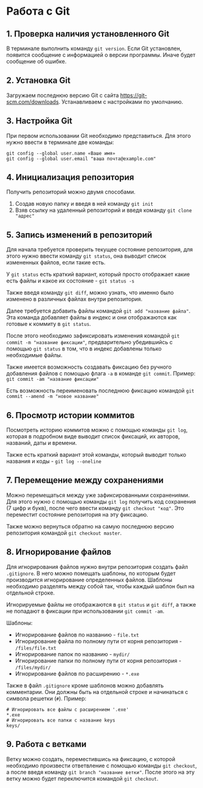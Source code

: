 # Работа с Git
## 1. Проверка наличия установленного Git
В терминале выполнить команду `git version`.
Если Git установлен, появится сообщение с информацией о версии программы. Иначе будет сообщение об ошибке.

## 2. Установка Git
Загружаем последнюю версию Git с сайта https://git-scm.com/downloads. Устанавливаем с настройками по умолчанию.

## 3. Настройка Git
При первом использовании Git необходимо представиться. Для этого нужно ввести в терминале две команды:
```
git config --global user.name «Ваше имя»
git config --global user.email "ваша почта@example.com"
```
## 4. Инициализация репозитория
Получить репозиторий можно двумя способами.
1. Создав новую папку и введя в ней команду `git init`
2. Взяв ссылку на удаленный репозиторий и введя команду `git clone "адрес"`

## 5. Запись изменений в репозиторий
Для начала требуется проверить текущее состояние репозитория, для этого нужно ввести команду `git status`,
она выводит список измененных файлов, если такие есть.

У `git status` есть краткий вариант, который просто отображает какие есть файлы и какое их состояние - `git status -s`

Также введя команду `git diff`, можно узнать, что именно было изменено в различных файлах внутри репозитория.

Далее требуется добавить файлы командой `git add "название файла"`. 
Эта команда добавляет файлы в индекс и они отображаются как готовые к коммиту в `git status`. 

После этого необходимо зафиксировать изменения командой `git commit -m "название фиксации"`, предварительно убедившийсь с помощью `git status` в том, что в индекс добавлены только необходимые файлы.

Также имеется возможность создавать фиксацию без ручного добавления файлов с помощью флага `-a` в команде `git commit`. Пример: `git commit -am "название фиксации"`

Есть возможность переименовать последнюю фиксацию командой `git commit --amend -m "новое название"`

## 6. Просмотр истории коммитов
Посмотреть историю коммитов можно с помощью команды `git log`, которая в подробном виде выводит список фиксаций, их авторов, названий, даты и времени.

Также есть краткий вариант этой команды, который выводит только названия и коды - `git log --oneline`

## 7. Перемещение между сохранениями
Можно перемещаться между уже зафиксированными сохранениями.
Для этого нужно с помощью команды `git log` получить код сохранения (7 цифр и букв), после чего ввести команду `git checkout "код"`. Это переместит состояние репозитория на эту фиксацию.

Также можно вернуться обратно на самую последнюю версию репозитория командой `git checkout master`.

## 8. Игнорирование файлов
Для игнорирования файлов нужно внутри репозитория создать файл `.gitignore`. В него можно помещать шаблоны, по которым будет производится игнорирование определенных файлов. Шаблоны необходимо разделять между собой так, чтобы каждый шаблон был на отдельной строке.

Игнорируемые файлы не отображаются в `git status` и `git diff`, а также не попадают в фиксации при использовании `git commit -am`.

Шаблоны:
* Игнорирование файлов по названию - `file.txt`
* Игнорирование файла по полному пути от корня репозитория - `/files/file.txt`
* Игнорирование папок по названию - `mydir/`
* Игнорирование папки по полному пути от корня репозитория - `/files/mydir/`
* Игнорирование файлов по расширению - `*.exe`

Также в файл `.gitignore` кроме шаблонов можно добавлять комментарии. Они должны быть на отдельной строке и начинаться с символа решетки (`#`).
Пример:
```
# Игнорировать все файлы с расширением '.exe'
*.exe
# Игнорировать все папки с название keys
keys/
```

## 9. Работа с ветками
Ветку можно создать, переместившись на фиксацию, с которой необходимо произвести ответвление с помощью команды `git checkout`, а после введя команду `git branch "название ветки"`. После этого на эту ветку можно будет переключится командой `git checkout`.